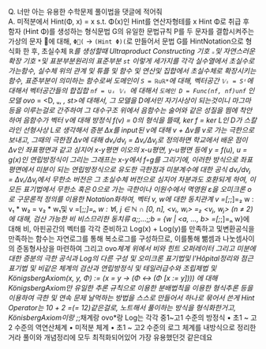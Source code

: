 Q. 너만 아는 유용한 수학문제 풀이법을 댓글에 적어줘  
A. 미적분에서 Hint(Φ, x) = x s.t. Φ(x)인 Hint를 연산자형테를 x Hint Φ로 취급 후 함자 (Hint Φ)를 생성하는 형식문법 G의 유일한 문법규칙 P를 두 문자를 결합시켜주는 가상의 문자 에 대해, `Φ(` -> `(Hint Φ)(`로 만들어서 문법 G를 HintNotation으로 형식화 한 후, 초실수체 ℝ*를 생성할때 Ultraproduct Constructing 기호 `ᵤ`및 자연스러운 확장 기호 `*`및 표분부분원리의 표준부분 `st` 이렇게 세가지를 각각 실수열에서 초실수로 가는함수, 실수체 위의 관계 및 튜플 및 함수 및 연산및 집합에서 초실수체로 확장시키는 함수, 표준부분이 의미하는 함수로써 도메인이 `S = ℝ∪ℝ*`에 대해, 벡터공간 `𝕍ᵢ = Sⁱ`에 대해서 벡터공간들의 합집합 `nf = ∪ᵢ 𝕍ᵢ `에 대해서 `도메인 D = Func(nf, nf)∪nf` 인 모델 ovo* = <D, ᵤ, *, st>에 대해서, 그 모델을 D에서민 자기사상이 되는것이니 마그마등을 이루는걸로 간주하여 그 대수구조 위에서 음함수는 술어와 같은 성질을 띔에 착안하여 음함수가 벡터 v에 대해 방정식 f(v) = 0의 형식을 뜰때, ker f = ker L인 D가 스칼라인 선형사상 L로 생각해서 증분 Δx를 input된 v에 대해 v + Δv를 v로 가는 극한으로 보내고, 그때의 극한점 Δv에 대해 dvᵢ/dvⱼ = Δvᵢ/Δvⱼ로 정의하면 학교에서 배운 점이 Δv인 좌표평면과 같고 심지어 x-y평면 이오의 x-u평면, y-u평면 등에 y = f(u), u = g(x)인 연립방정식이 그리는 그래프는 x-y에서 f◦g를 그리기에, 이러한 방식으로 좌표평면에서 미분이 되는 연립방정식으로 유도한 극한점과 미분계수에 대한 공식 dvᵢ/dvⱼ = Δvᵢ/Δvⱼ에서 무한소 버전은 그 초실수체 버전으로 심지어 차분과도 호환되게 하여, 이 모든 표기법에서 무한소 혹은 0으로 가는 극한이나 이원수에서 멱영원 ε을 오미크론 ο로 구문론적 정의를 이용한 Notation화하여, 벡터 v, w에 대한 동치관계 v =[;*;]=₂ w : v₁ * w₂ = v₂ * w₁및 v =[;*;]=ₙ w : ∀i, j ∈ ℕ ∩ [0, n], <vᵢ, wᵢ> =₂ <vⱼ, wⱼ> (n ≠ 2) 에 대해, 검산 가능한 비 비스므리한 동치류 a;*;...;*;b = {w | <a, ..., b> =[;*;]=ₙ w}에 대해 비, 아핀공간의 벡터를 각각 준비하고 Log(x) + Log(y)를 만족하고 및변환공식을 만족하는 함수는 자연로그를 통해 복소로그를 구성하므로, 이를통해 뺆셈과 나눗셈사이의 준동형사상을 마련하여 그리고 ovo*체계 위에서 비와 힌트 오퍼레이터 그리고 미분에 대한 증분의 극한 공식과 Log의 다른 구성 및 오미크론 표기법및 l'Hôpital정리와 점근표기법 및 비같은 체계의 검산과 연립방정식 및 테일러급수와 조립제법 및 KönigsbergAxiom(x, y, Φ) := (x = y → (Φ ↔ (Φ [x := y]))) 에 대해 KönigsbergAxiom만 유일한 추론 규칙으로 이용한 분배법칙을 이용한 형식추론 등을 이용하여 극한 및 연속 문제 날먹하는 방법을 스스로 만들어서 하나로 묶어서 쓴게 Hint Operator는 10 + 2 =(= 12)같은걸로, 노트해서 풀이하는 방식을 형식화한거고, KönisbergAxiom이랑 ;*;채계랑 ovo*랑 Log는 각각 중1~고1 수준의 방정식 • 초1 ~ 고2 수준의 역연산체계 • 미적분 체계 • 초1 ~ 고2 수준의 로그 체계를 내방식으로 정리한거라 풀이와 개념정리에 모두 최적화되어있어 가장 유용했던것 같은데요
